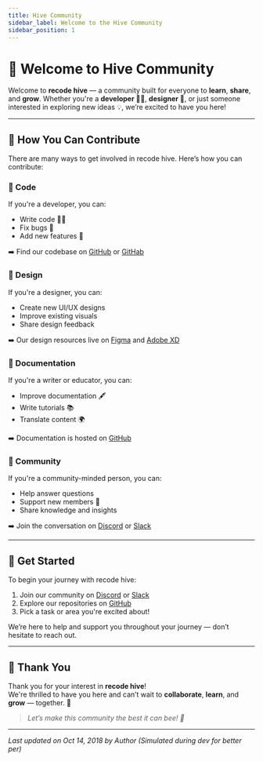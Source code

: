 ```yaml
---
title: Hive Community
sidebar_label: Welcome to the Hive Community
sidebar_position: 1
---
```

# 🐝 Welcome to Hive Community

Welcome to **recode hive** — a community built for everyone to **learn**, **share**, and **grow**. Whether you're a **developer 👨‍💻**, **designer 🎨**, or just someone interested in exploring new ideas 💡, we’re excited to have you here!

---

## 🌟 How You Can Contribute

There are many ways to get involved in recode hive. Here’s how you can contribute:

### 🔧 Code
If you're a developer, you can:
- Write code 🧑‍💻
- Fix bugs 🐞
- Add new features 🚀

➡️ Find our codebase on [GitHub](#) or [GitHab](#)

### 🎨 Design
If you're a designer, you can:
- Create new UI/UX designs
- Improve existing visuals
- Share design feedback

➡️ Our design resources live on [Figma](#) and [Adobe XD](#)

### 📝 Documentation
If you're a writer or educator, you can:
- Improve documentation 🖋️
- Write tutorials 📚
- Translate content 🌍

➡️ Documentation is hosted on [GitHub](#)

### 🤝 Community
If you're a community-minded person, you can:
- Help answer questions
- Support new members 💬
- Share knowledge and insights

➡️ Join the conversation on [Discord](#) or [Slack](#)

---

## 🚀 Get Started

To begin your journey with recode hive:
1. Join our community on [Discord](#) or [Slack](#)
2. Explore our repositories on [GitHub](#)
3. Pick a task or area you're excited about!

We’re here to help and support you throughout your journey — don’t hesitate to reach out.

---

## 🙏 Thank You

Thank you for your interest in **recode hive**!  
We're thrilled to have you here and can’t wait to **collaborate**, **learn**, and **grow** — together. 🌱

> _Let’s make this community the best it can bee! 🐝_

---

_Last updated on Oct 14, 2018 by Author (Simulated during dev for better per)_
